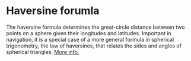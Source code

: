 # Haversine forumla

The haversine formula determines the great-circle distance between two points
on a sphere given their longitudes and latitudes. Important in navigation,
it is a special case of a more general formula in spherical trigonometry,
the law of haversines, that relates the sides and angles of spherical triangles. [More info.](https://en.wikipedia.org/wiki/Haversine_formula)
